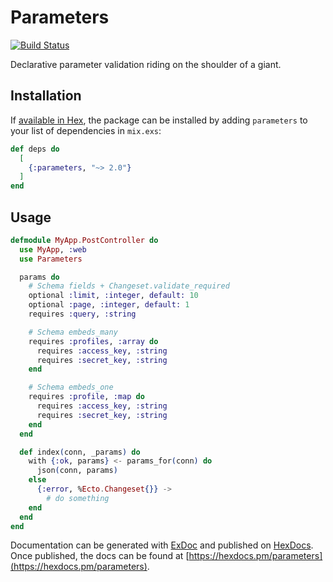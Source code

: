 # Parameters

[![Build Status](https://travis-ci.com/imranismail/parameters.ex.svg?branch=master)](https://travis-ci.com/imranismail/parameters.ex)

Declarative parameter validation riding on the shoulder of a giant.

## Installation

If [available in Hex](https://hex.pm/docs/publish), the package can be installed
by adding `parameters` to your list of dependencies in `mix.exs`:

```elixir
def deps do
  [
    {:parameters, "~> 2.0"}
  ]
end
```

## Usage

```elixir
defmodule MyApp.PostController do
  use MyApp, :web
  use Parameters

  params do
    # Schema fields + Changeset.validate_required
    optional :limit, :integer, default: 10
    optional :page, :integer, default: 1
    requires :query, :string

    # Schema embeds_many
    requires :profiles, :array do
      requires :access_key, :string
      requires :secret_key, :string
    end

    # Schema embeds_one
    requires :profile, :map do
      requires :access_key, :string
      requires :secret_key, :string
    end
  end

  def index(conn, _params) do
    with {:ok, params} <- params_for(conn) do
      json(conn, params)
    else
      {:error, %Ecto.Changeset{}} ->
        # do something
    end
  end
end
```

Documentation can be generated with [ExDoc](https://github.com/elixir-lang/ex_doc)
and published on [HexDocs](https://hexdocs.pm). Once published, the docs can
be found at [https://hexdocs.pm/parameters](https://hexdocs.pm/parameters).

